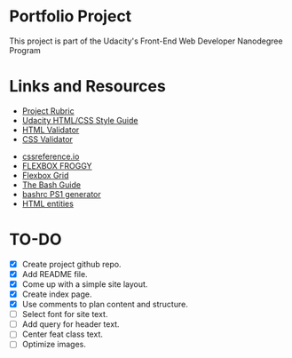 # Portfolio Project
This project is part of the Udacity's Front-End Web Developer Nanodegree Program

# Links and Resources

- [Project Rubric](https://review.udacity.com/#!/rubrics/45/view)
- [Udacity HTML/CSS Style Guide](http://udacity.github.io/frontend-nanodegree-styleguide/)
- [HTML Validator](http://validator.w3.org/#validate_by_input)
- [CSS Validator](https://jigsaw.w3.org/css-validator/#validate_by_input)
+ [cssreference.io](https://cssreference.io/)
+ [FLEXBOX FROGGY](https://flexboxfroggy.com/)
+ [Flexbox Grid](http://flexboxgrid.com/)
+ [The Bash Guide](https://guide.bash.academy/)
+ [bashrc PS1 generator](http://bashrcgenerator.com/)
+ [HTML entities](https://dev.w3.org/html5/html-author/charref)

# TO-DO
- [x] Create project github repo.
- [x] Add README file.
- [x] Come up with a simple site layout.
- [x] Create index page.
- [x] Use comments to plan content and structure.
- [ ] Select font for site text.
- [ ] Add query for header text.
- [ ] Center feat class text.
- [ ] Optimize images.
